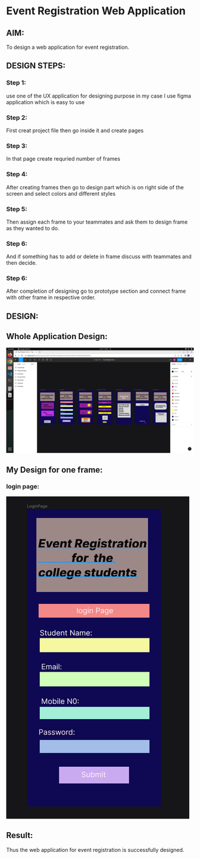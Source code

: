 # Event Registration Web Application

## AIM:
To design a web application for event registration.

## DESIGN STEPS:

### Step 1:
use one of the UX application for designing purpose in my case I use figma application which is easy to use


### Step 2:
First creat project file then go inside it and create pages 


### Step 3:
In that page create requried number of frames


### Step 4:
After creating frames then go to design part which is on right side of the screen and select colors and different styles 

 
### Step 5:
Then assign each frame to your teammates and ask them to design frame as they wanted to do.

### Step 6:

And if something has to add or delete in frame discuss with teammates and then decide.

### Step 6:

After completion of designing go to prototype section and connect frame with other frame in respective order.

## DESIGN:

## Whole Application Design:
![output](./event.png)

## My Design for one frame:
### login page:
![output](./event2.png)

## Result:
Thus the web application for event registration is successfully designed.

